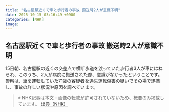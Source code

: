```yaml
---
title: "名古屋駅近くで車と歩行者の事故 搬送時2人が意識不明"
date: 2025-10-15 03:16:49 +0900
categories: [NHK]
image: 
---
```

## 名古屋駅近くで車と歩行者の事故 搬送時2人が意識不明

15日朝、名古屋駅の近くの交差点で横断歩道を渡っていた歩行者3人が車にはねられ、このうち、2人が病院に搬送された際、意識がなかったということです。警察は、車を運転していた71歳の容疑者を過失運転傷害の疑いでその場で逮捕し、事故の詳しい状況や原因を調べています。

> ※ NHK記事は本文・画像の転載が許可されていないため、概要のみ掲載しています。
[出典（NHK）](http://www3.nhk.or.jp/news/html/20251015/k10014949671000.html)
